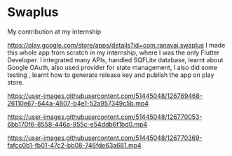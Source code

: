 # Swaplus
My contribution at my internship


https://play.google.com/store/apps/details?id=com.ranavaj.swaplus
I made this whole app from scratch in my internship, where I was the only Flutter Developer. I integrated many APIs, handled SQFLite database, learnt about Google OAuth,  also used provider for state management, I also did some testing , learnt how to generate release key and publish the app on play store.


https://user-images.githubusercontent.com/51445048/126769468-26110e67-644a-4807-b4e1-52a957349c5b.mp4


https://user-images.githubusercontent.com/51445048/126770053-6bb170f6-8558-446a-955c-e54ddb6f1bd0.mp4


https://user-images.githubusercontent.com/51445048/126770369-fafcc0b1-fb01-47c2-bb08-746fde63a681.mp4
